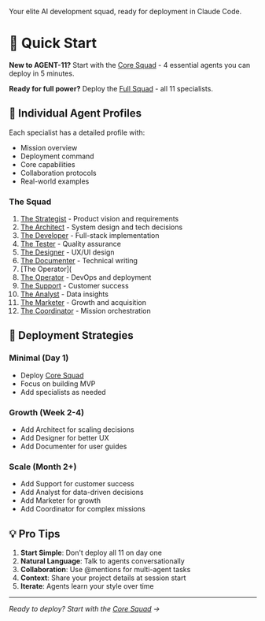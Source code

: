 Your elite AI development squad, ready for deployment in Claude Code.
# 🚀 Quick Start

**New to AGENT-11?** Start with the [Core Squad](core-squad.md) - 4 essential agents you can deploy in 5 minutes.

**Ready for full power?** Deploy the [Full Squad](full-squad.md) - all 11 specialists.

## 📂 Individual Agent Profiles

Each specialist has a detailed profile with:
- Mission overview
- Deployment command
- Core capabilities
- Collaboration protocols
- Real-world examples

### The Squad

1. [The Strategist](specialists/strategist.md) - Product vision and requirements
2. [The Architect](specialists/architect.md) - System design and tech decisions
3. [The Developer](specialists/developer.md) - Full-stack implementation
4. [The Tester](specialists/tester.md) - Quality assurance
5. [The Designer](specialists/designer.md) - UX/UI design
6. [The Documenter](specialists/documenter.md) - Technical writing
7. [The Operator](
7. [The Operator](specialists/operator.md) - DevOps and deployment
8. [The Support](specialists/support.md) - Customer success
9. [The Analyst](specialists/analyst.md) - Data insights
10. [The Marketer](specialists/marketer.md) - Growth and acquisition
11. [The Coordinator](specialists/coordinator.md) - Mission orchestration

## 🎯 Deployment Strategies

### Minimal (Day 1)
- Deploy [Core Squad](core-squad.md)
- Focus on building MVP
- Add specialists as needed

### Growth (Week 2-4)
- Add Architect for scaling decisions
- Add Designer for better UX
- Add Documenter for user guides

### Scale (Month 2+)
- Add Support for customer success
- Add Analyst for data-driven decisions
- Add Marketer for growth
- Add Coordinator for complex missions

## 💡 Pro Tips

1. **Start Simple**: Don't deploy all 11 on day one
2. **Natural Language**: Talk to agents conversationally
3. **Collaboration**: Use @mentions for multi-agent tasks
4. **Context**: Share your project details at session start
5. **Iterate**: Agents learn your style over time

---

*Ready to deploy? Start with the [Core Squad](core-squad.md) →*
